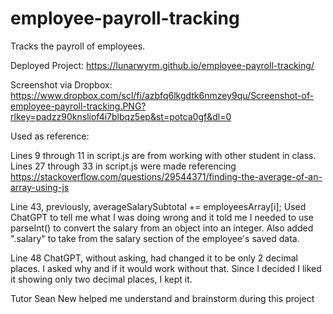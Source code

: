 # employee-payroll-tracking
 Tracks the payroll of employees.

Deployed Project:
https://lunarwyrm.github.io/employee-payroll-tracking/

Screenshot via Dropbox:
https://www.dropbox.com/scl/fi/azbfq6lkgdtk6nmzey9qu/Screenshot-of-employee-payroll-tracking.PNG?rlkey=padzz90knsliof4i7blbqz5ep&st=potca0gf&dl=0

Used as reference:

Lines 9 through 11 in script.js are from working with other student in class.
Lines 27 through 33 in script.js were made referencing https://stackoverflow.com/questions/29544371/finding-the-average-of-an-array-using-js

Line 43, previously, averageSalarySubtotal += employeesArray[i];
Used ChatGPT to tell me what I was doing wrong and it told me I needed to use parseInt() to convert the salary from an object into an integer. Also added ".salary" to take from the salary section of the employee's saved data.

Line 48 ChatGPT, without asking, had changed it to be only 2 decimal places. I asked why and if it would work without that. Since I decided I liked it showing only two decimal places, I kept it.

Tutor Sean New helped me understand and brainstorm during this project
